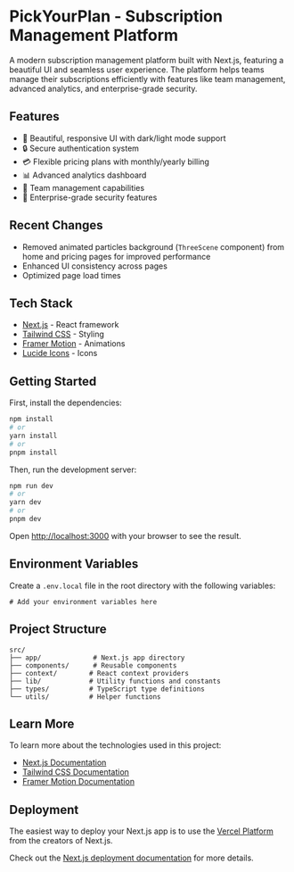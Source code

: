 # PickYourPlan - Subscription Management Platform

A modern subscription management platform built with Next.js, featuring a beautiful UI and seamless user experience. The platform helps teams manage their subscriptions efficiently with features like team management, advanced analytics, and enterprise-grade security.

## Features

- 🎨 Beautiful, responsive UI with dark/light mode support
- 🔒 Secure authentication system
- 💳 Flexible pricing plans with monthly/yearly billing
- 📊 Advanced analytics dashboard
- 👥 Team management capabilities
- 🔐 Enterprise-grade security features

## Recent Changes

- Removed animated particles background (`ThreeScene` component) from home and pricing pages for improved performance
- Enhanced UI consistency across pages
- Optimized page load times

## Tech Stack

- [Next.js](https://nextjs.org) - React framework
- [Tailwind CSS](https://tailwindcss.com) - Styling
- [Framer Motion](https://www.framer.com/motion/) - Animations
- [Lucide Icons](https://lucide.dev) - Icons

## Getting Started

First, install the dependencies:

```bash
npm install
# or
yarn install
# or
pnpm install
```

Then, run the development server:

```bash
npm run dev
# or
yarn dev
# or
pnpm dev
```

Open [http://localhost:3000](http://localhost:3000) with your browser to see the result.

## Environment Variables

Create a `.env.local` file in the root directory with the following variables:

```env
# Add your environment variables here
```

## Project Structure

```
src/
├── app/             # Next.js app directory
├── components/      # Reusable components
├── context/        # React context providers
├── lib/            # Utility functions and constants
├── types/          # TypeScript type definitions
└── utils/          # Helper functions
```

## Learn More

To learn more about the technologies used in this project:

- [Next.js Documentation](https://nextjs.org/docs)
- [Tailwind CSS Documentation](https://tailwindcss.com/docs)
- [Framer Motion Documentation](https://www.framer.com/motion/)

## Deployment

The easiest way to deploy your Next.js app is to use the [Vercel Platform](https://vercel.com/new) from the creators of Next.js.

Check out the [Next.js deployment documentation](https://nextjs.org/docs/app/building-your-application/deploying) for more details.
